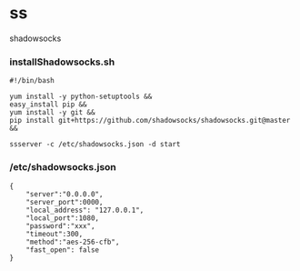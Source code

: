 # ss
shadowsocks

### installShadowsocks.sh
```
#!/bin/bash

yum install -y python-setuptools &&
easy_install pip &&
yum install -y git &&
pip install git+https://github.com/shadowsocks/shadowsocks.git@master &&

ssserver -c /etc/shadowsocks.json -d start
```

### /etc/shadowsocks.json
```
{
    "server":"0.0.0.0",
    "server_port":0000,
    "local_address": "127.0.0.1",
    "local_port":1080,
    "password":"xxx",
    "timeout":300,
    "method":"aes-256-cfb",
    "fast_open": false
}
```
